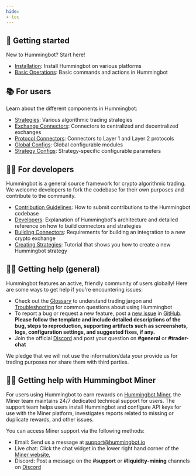 ```yaml
---
hide:
- toc
---
```


## 🐤 Getting started

New to Hummingbot? Start here!

- [Installation](/installation): Install Hummingbot on various platforms
- [Basic Operations](/operation): Basic commands and actions in Hummingbot

## 📚 For users

Learn about the different components in Hummingbot:

- [Strategies](/strategies): Various algorithmic trading strategies
- [Exchange Connectors](/exchanges): Connectors to centralized and decentralized exchanges
- [Protocol Connectors](/protocols): Connectors to Layer 1 and Layer 2 protocols
- [Global Configs](/global-configs): Global configurable modules
- [Strategy Configs](/strategy-configs): Strategy-specific configurable parameters

## 👩‍💻 For developers

Hummingbot is a general source framework for crypto algorithmic trading. We welcome developers to fork the codebase for their own purposes and contribute to the community.

- [Contribution Guidelines](/developers/contributions): How to submit contributions to the Hummingbot codebase
- [Developers](/developers): Explanation of Hummingbot's architecture and detailed reference on how to build connectors and strategies
- [Building Connectors](/developers/connectors/requirements): Requirements for building an integration to a new crypto exchange
- [Creating Strategies](/developers/connectors/requirements): Tutorial that shows you how to create a new Hummingbot strategy

## 🙋‍♂️ Getting help (general)

Hummingbot features an active, friendly community of users globally! Here are some ways to get help if you're encountering issues:

* Check out the [Glossary](/glossary) to understand trading jargon and [Troubleshooting](/troubleshooting) for common questions about using Hummingbot
* To report a bug or request a new feature, post a [new issue](https://github.com/hummingbot/hummingbot/issues/new/choose) in [GitHub](https://github.com/hummingbot/hummingbot). **Please follow the template and include detailed descriptions of the bug, steps to reproduction, supporting artifacts such as screenshots, logs, configuration settings, and suggested fixes, if any.**
* Join the official [Discord](https://discord.hummingbot.io) and post your question on **#general** or **#trader-chat**

We pledge that we will not use the information/data your provide us for trading purposes nor share them with third parties.

## 🙋‍♂️ Getting help with Hummingbot Miner

For users using Hummingbot to earn rewards on [Hummingbot Miner](https:/miner.hummingbot.io), the Miner team maintains 24/7 dedicated technical support for users. The support team helps users install Hummingbot and configure API keys for use with the Miner platform, investigates reports related to missing or duplicate rewards, and other issues.

You can access Miner support via the following methods:

* Email: Send us a message at [support@hummingbot.io](mailto:support@hummingbot.io)
* Live chat: Click the chat widget in the lower right hand corner of the [Miner website](https:/miner.hummingbot.io),
* Discord: Post a message on the **#support** or **#liquidity-mining** channels on [Discord](https://discord.hummingbot.io)
